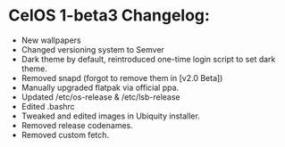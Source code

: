 # CelOS 1-beta3 Changelog:

- New wallpapers
- Changed versioning system to Semver
- Dark theme by default, reintroduced one-time login script to set dark theme.
- Removed snapd (forgot to remove them in [v2.0 Beta])
- Manually upgraded flatpak via official ppa.
- Updated /etc/os-release & /etc/lsb-release
- Edited .bashrc
- Tweaked and edited images in Ubiquity installer.
- Removed release codenames.
- Removed custom fetch.
